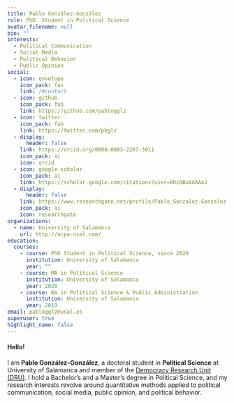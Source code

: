 ```yaml
---
title: Pablo González-González
role: PhD. Student in Political Science
avatar_filename: null
bio: ""
interests:
  - Political Communication
  - Social Media
  - Political Behavior
  - Public Opinion
social:
  - icon: envelope
    icon_pack: fas
    link: /#contact
  - icon: github
    icon_pack: fab
    link: https://github.com/pablogglz
  - icon: twitter
    icon_pack: fab
    link: https://twitter.com/pbglz
  - display:
      header: false
    link: https://orcid.org/0000-0003-2267-3911
    icon_pack: ai
    icon: orcid
  - icon: google-scholar
    icon_pack: ai
    link: https://scholar.google.com/citations?user=6RcDBuAAAAAJ
  - display:
      header: false
    link: https://www.researchgate.net/profile/Pablo_Gonzalez-Gonzalez
    icon_pack: ai
    icon: researchgate
organizations:
  - name: University of Salamanca
    url: http://acpa-usal.com/
education:
  courses:
    - course: PhD Student in Political Science, since 2020
      institution: University of Salamanca
      year: ""
    - course: MA in Political Science
      institution: University of Salamanca
      year: 2020
    - course: BA in Political Science & Public Administration
      institution: University of Salamanca
      year: 2019
email: pablogglz@usal.es
superuser: true
highlight_name: false
---
```

#### Hello!

I am **Pablo González-González**, a doctoral student in **Political Science** at University of Salamanca and member of the [Democracy Research Unit (DRU)](http://acpa-usal.com/investigacion/democracy-research-unit-dru/). I hold a Bachelor’s and a Master’s degree in Political Science, and my research interests revolve around quantitative methods applied to political communication, social media, public opinion, and political behavior.